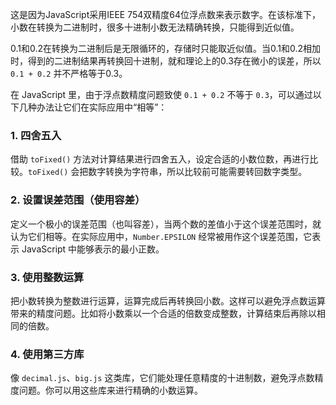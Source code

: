 这是因为JavaScript采用IEEE 754双精度64位浮点数来表示数字。在该标准下，小数在转换为二进制时，很多十进制小数无法精确转换，只能得到近似值。

0.1和0.2在转换为二进制后是无限循环的，存储时只能取近似值。当0.1和0.2相加时，得到的二进制结果再转换回十进制，就和理论上的0.3存在微小的误差，所以`0.1 + 0.2` 并不严格等于0.3。 


在 JavaScript 里，由于浮点数精度问题致使 `0.1 + 0.2` 不等于 `0.3`，可以通过以下几种办法让它们在实际应用中“相等”：

### 1. 四舍五入
借助 `toFixed()` 方法对计算结果进行四舍五入，设定合适的小数位数，再进行比较。`toFixed()` 会把数字转换为字符串，所以比较前可能需要转回数字类型。

### 2. 设置误差范围（使用容差）
定义一个极小的误差范围（也叫容差），当两个数的差值小于这个误差范围时，就认为它们相等。在实际应用中，`Number.EPSILON` 经常被用作这个误差范围，它表示 JavaScript 中能够表示的最小正数。

### 3. 使用整数运算
把小数转换为整数进行运算，运算完成后再转换回小数。这样可以避免浮点数运算带来的精度问题。比如将小数乘以一个合适的倍数变成整数，计算结束后再除以相同的倍数。

### 4. 使用第三方库
像 `decimal.js`、`big.js` 这类库，它们能处理任意精度的十进制数，避免浮点数精度问题。你可以用这些库来进行精确的小数运算。 